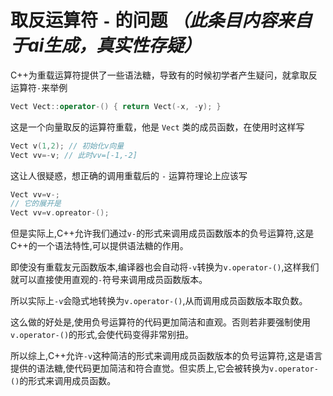 # 取反运算符 `-` 的问题  ***（此条目内容来自于ai生成，真实性存疑）***

C++为重载运算符提供了一些语法糖，导致有的时候初学者产生疑问，就拿取反运算符`-`来举例

```cpp
Vect Vect::operator-() { return Vect(-x, -y); }
```

这是一个向量取反的运算符重载，他是 `Vect` 类的成员函数，在使用时这样写

```cpp
Vect v(1,2); // 初始化v向量
Vect vv=-v; // 此时vv=[-1,-2]
```

这让人很疑惑，想正确的调用重载后的 `-` 运算符理论上应该写

```cpp
Vect vv=v-;
// 它的展开是
Vect vv=v.opreator-();
```

但是实际上,C++允许我们通过`v-`的形式来调用成员函数版本的负号运算符,这是C++的一个语法特性,可以提供语法糖的作用。

即使没有重载友元函数版本,编译器也会自动将`-v`转换为`v.operator-()`,这样我们就可以直接使用直观的`-`符号来调用成员函数版本。

所以实际上`-v`会隐式地转换为`v.operator-()`,从而调用成员函数版本取负数。

这么做的好处是,使用负号运算符的代码更加简洁和直观。否则若非要强制使用`v.operator-()`的形式,会使代码变得非常别扭。

所以综上,C++允许`-v`这种简洁的形式来调用成员函数版本的负号运算符,这是语言提供的语法糖,使代码更加简洁和符合直觉。但实质上,它会被转换为`v.operator-()`的形式来调用成员函数。